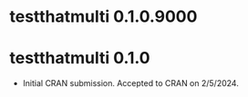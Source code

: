 # testthatmulti 0.1.0.9000

# testthatmulti 0.1.0

* Initial CRAN submission. Accepted to CRAN on 2/5/2024.
